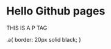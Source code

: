 <!doctype html>

<html lang="en">
<head>
  <title>Hello GITHUB PAGES</title>
</head>
<body>
  <h1 class="a">Hello Github pages</h1>
  <p class="b">THIS IS A P TAG</p>
</body>
  <styles>
    .a{
    border: 20px solid black;
    }
  </styles>
</html>
